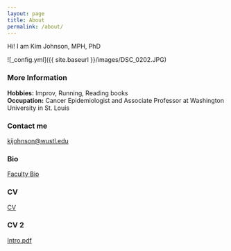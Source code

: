 ```yaml
---
layout: page
title: About
permalink: /about/
---
```


Hi! I am Kim Johnson, MPH, PhD 

![_config.yml]({{ site.baseurl }}/images/DSC_0202.JPG)

### More Information

**Hobbies:** Improv, Running, Reading books  
**Occupation:** Cancer Epidemiologist and Associate Professor at Washington University in St. Louis  

### Contact me

[kijohnson@wustl.edu](mailto:kijohnson@wustl.edu)

### Bio 
[Faculty Bio](https://brownschool.wustl.edu/Faculty-and-Research/Pages/Kimberly-Johnson.aspx)

### CV
[CV](https://github.com/kijohnson/kijohnson.github.io/blob/master/KJohnsonCV(COG).pdf)

### CV 2
[Intro.pdf](http://kijohnson.github.io/kijohnson.github.io/KJohnsonCV(COG).pdf)
